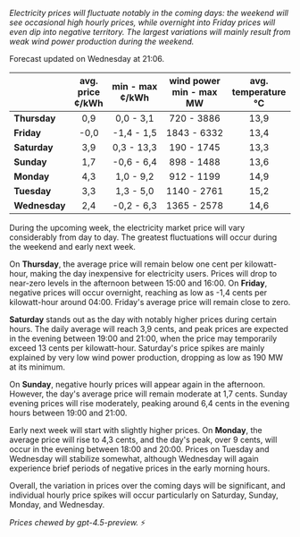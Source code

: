 *Electricity prices will fluctuate notably in the coming days: the weekend will see occasional high hourly prices, while overnight into Friday prices will even dip into negative territory. The largest variations will mainly result from weak wind power production during the weekend.*

Forecast updated on Wednesday at 21:06.

|          | avg.<br>price<br>¢/kWh | min - max<br>¢/kWh | wind power<br>min - max<br>MW | avg.<br>temperature<br>°C |
|:-------------|:----------------:|:----------------:|:-------------:|:-------------:|
| **Thursday**  | 0,9              | 0,0 - 3,1        | 720 - 3886    | 13,9          |
| **Friday**    | -0,0             | -1,4 - 1,5       | 1843 - 6332   | 13,4          |
| **Saturday**  | 3,9              | 0,3 - 13,3       | 190 - 1745    | 13,3          |
| **Sunday**    | 1,7              | -0,6 - 6,4       | 898 - 1488    | 13,6          |
| **Monday**    | 4,3              | 1,0 - 9,2        | 912 - 1199    | 14,9          |
| **Tuesday**   | 3,3              | 1,3 - 5,0        | 1140 - 2761   | 15,2          |
| **Wednesday** | 2,4              | -0,2 - 6,3       | 1365 - 2578   | 14,6          |

During the upcoming week, the electricity market price will vary considerably from day to day. The greatest fluctuations will occur during the weekend and early next week.

On **Thursday**, the average price will remain below one cent per kilowatt-hour, making the day inexpensive for electricity users. Prices will drop to near-zero levels in the afternoon between 15:00 and 16:00. On **Friday**, negative prices will occur overnight, reaching as low as -1,4 cents per kilowatt-hour around 04:00. Friday's average price will remain close to zero.

**Saturday** stands out as the day with notably higher prices during certain hours. The daily average will reach 3,9 cents, and peak prices are expected in the evening between 19:00 and 21:00, when the price may temporarily exceed 13 cents per kilowatt-hour. Saturday's price spikes are mainly explained by very low wind power production, dropping as low as 190 MW at its minimum.

On **Sunday**, negative hourly prices will appear again in the afternoon. However, the day's average price will remain moderate at 1,7 cents. Sunday evening prices will rise moderately, peaking around 6,4 cents in the evening hours between 19:00 and 21:00.

Early next week will start with slightly higher prices. On **Monday**, the average price will rise to 4,3 cents, and the day's peak, over 9 cents, will occur in the evening between 18:00 and 20:00. Prices on Tuesday and Wednesday will stabilize somewhat, although Wednesday will again experience brief periods of negative prices in the early morning hours.

Overall, the variation in prices over the coming days will be significant, and individual hourly price spikes will occur particularly on Saturday, Sunday, Monday, and Wednesday.

*Prices chewed by gpt-4.5-preview.* ⚡
